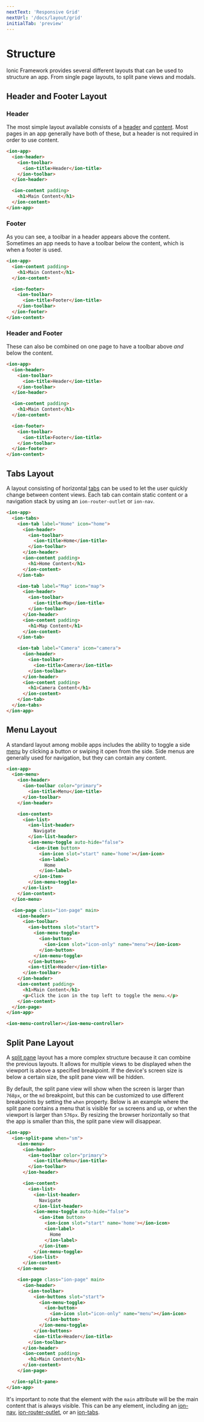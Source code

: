 ```yaml
---
nextText: 'Responsive Grid'
nextUrl: '/docs/layout/grid'
initialTab: 'preview'
---
```


# Structure

<p class="intro">
Ionic Framework provides several different layouts that can be used to structure an app. From single page layouts, to split pane views and modals.
</p>

## Header and Footer Layout

### Header

The most simple layout available consists of a [header](/docs/api/header) and [content](/docs/api/content). Most pages in an app generally have both of these, but a header is not required in order to use content.

```html
<ion-app>
  <ion-header>
    <ion-toolbar>
      <ion-title>Header</ion-title>
    </ion-toolbar>
  </ion-header>

  <ion-content padding>
    <h1>Main Content</h1>
  </ion-content>
</ion-app>
```

### Footer

As you can see, a toolbar in a header appears above the content. Sometimes an app needs to have a toolbar below the content, which is when a footer is used.

```html
<ion-app>
  <ion-content padding>
    <h1>Main Content</h1>
  </ion-content>

  <ion-footer>
    <ion-toolbar>
      <ion-title>Footer</ion-title>
    </ion-toolbar>
  </ion-footer>
</ion-content>
```

### Header and Footer

These can also be combined on one page to have a toolbar above *and* below the content.

```html
<ion-app>
  <ion-header>
    <ion-toolbar>
      <ion-title>Header</ion-title>
    </ion-toolbar>
  </ion-header>

  <ion-content padding>
    <h1>Main Content</h1>
  </ion-content>

  <ion-footer>
    <ion-toolbar>
      <ion-title>Footer</ion-title>
    </ion-toolbar>
  </ion-footer>
</ion-content>
```

## Tabs Layout

A layout consisting of horizontal [tabs](/docs/api/tabs) can be used to let the user quickly change between content views. Each tab can contain static content or a navigation stack by using an `ion-router-outlet` or `ion-nav`.

```html
<ion-app>
  <ion-tabs>
    <ion-tab label="Home" icon="home">
      <ion-header>
        <ion-toolbar>
          <ion-title>Home</ion-title>
        </ion-toolbar>
      </ion-header>
      <ion-content padding>
        <h1>Home Content</h1>
      </ion-content>
    </ion-tab>

    <ion-tab label="Map" icon="map">
      <ion-header>
        <ion-toolbar>
          <ion-title>Map</ion-title>
        </ion-toolbar>
      </ion-header>
      <ion-content padding>
        <h1>Map Content</h1>
      </ion-content>
    </ion-tab>

    <ion-tab label="Camera" icon="camera">
      <ion-header>
        <ion-toolbar>
          <ion-title>Camera</ion-title>
        </ion-toolbar>
      </ion-header>
      <ion-content padding>
        <h1>Camera Content</h1>
      </ion-content>
    </ion-tab>
  </ion-tabs>
</ion-app>
```

## Menu Layout

A standard layout among mobile apps includes the ability to toggle a side [menu](/docs/api/menu) by clicking a button or swiping it open from the side. Side menus are generally used for navigation, but they can contain any content.

```html
<ion-app>
  <ion-menu>
    <ion-header>
      <ion-toolbar color="primary">
        <ion-title>Menu</ion-title>
      </ion-toolbar>
    </ion-header>

    <ion-content>
      <ion-list>
        <ion-list-header>
          Navigate
        </ion-list-header>
        <ion-menu-toggle auto-hide="false">
          <ion-item button>
            <ion-icon slot="start" name='home'></ion-icon>
            <ion-label>
              Home
            </ion-label>
          </ion-item>
        </ion-menu-toggle>
      </ion-list>
    </ion-content>
  </ion-menu>

  <ion-page class="ion-page" main>
    <ion-header>
      <ion-toolbar>
        <ion-buttons slot="start">
          <ion-menu-toggle>
            <ion-button>
              <ion-icon slot="icon-only" name="menu"></ion-icon>
            </ion-button>
          </ion-menu-toggle>
        </ion-buttons>
        <ion-title>Header</ion-title>
      </ion-toolbar>
    </ion-header>
    <ion-content padding>
      <h1>Main Content</h1>
      <p>Click the icon in the top left to toggle the menu.</p>
    </ion-content>
  </ion-page>
</ion-app>

<ion-menu-controller></ion-menu-controller>
```


## Split Pane Layout

A [split pane](/docs/api/split-pane) layout has a more complex structure because it can combine the previous layouts. It allows for multiple views to be displayed when the viewport is above a specified breakpoint. If the device's screen size is below a certain size, the split pane view will be hidden.

By default, the split pane view will show when the screen is larger than `768px`, or the `md` breakpoint, but this can be customized to use different breakpoints by setting the `when` property. Below is an example where the split pane contains a menu that is visible for `sm` screens and up, or when the viewport is larger than `576px`. By resizing the browser horizontally so that the app is smaller than this, the split pane view will disappear.


```html
<ion-app>
  <ion-split-pane when="sm">
    <ion-menu>
      <ion-header>
        <ion-toolbar color="primary">
          <ion-title>Menu</ion-title>
        </ion-toolbar>
      </ion-header>

      <ion-content>
        <ion-list>
          <ion-list-header>
            Navigate
          </ion-list-header>
          <ion-menu-toggle auto-hide="false">
            <ion-item button>
              <ion-icon slot="start" name='home'></ion-icon>
              <ion-label>
                Home
              </ion-label>
            </ion-item>
          </ion-menu-toggle>
        </ion-list>
      </ion-content>
    </ion-menu>

    <ion-page class="ion-page" main>
      <ion-header>
        <ion-toolbar>
          <ion-buttons slot="start">
            <ion-menu-toggle>
              <ion-button>
                <ion-icon slot="icon-only" name="menu"></ion-icon>
              </ion-button>
            </ion-menu-toggle>
          </ion-buttons>
          <ion-title>Header</ion-title>
        </ion-toolbar>
      </ion-header>
      <ion-content padding>
        <h1>Main Content</h1>
      </ion-content>
    </ion-page>

  </ion-split-pane>
</ion-app>
```

It's important to note that the element with the `main` attribute will be the main content that is always visible. This can be any element, including an [ion-nav](/docs/api/nav), [ion-router-outlet](/docs/api/router-outlet), or an [ion-tabs](/docs/api/tabs).
